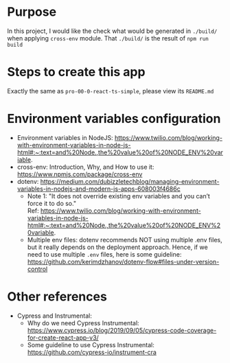 # Purpose
In this project, I would like the check what would be generated in `./build/` when applying `cross-env` module.
That `./build/` is the result of `npm run build`

# Steps to create this app
Exactly the same as `pro-00-0-react-ts-simple`, please view its `README.md`

# Environment variables configuration
- Environment variables in NodeJS: https://www.twilio.com/blog/working-with-environment-variables-in-node-js-html#:~:text=and%20Node.,the%20value%20of%20NODE_ENV%20variable.
- cross-env: Introduction, Why, and How to use it: https://www.npmjs.com/package/cross-env
- dotenv: https://medium.com/dubizzletechblog/managing-environment-variables-in-nodejs-and-modern-js-apps-608003f4686c
    - Note 1: "It does not override existing env variables and you can’t force it to do so." \
            Ref: https://www.twilio.com/blog/working-with-environment-variables-in-node-js-html#:~:text=and%20Node.,the%20value%20of%20NODE_ENV%20variable.
    - Multiple env files: dotenv recommends NOT using multiple .env files, but it really depends on the deployment approach. 
      Hence, if we need to use multiple `.env` files, here is some guideline: https://github.com/kerimdzhanov/dotenv-flow#files-under-version-control  
# Other references
- Cypress and Instrumental: 
    - Why do we need Cypress Instrumental: https://www.cypress.io/blog/2019/09/05/cypress-code-coverage-for-create-react-app-v3/
    - Some guideline to use Cypress Instrumental: https://github.com/cypress-io/instrument-cra